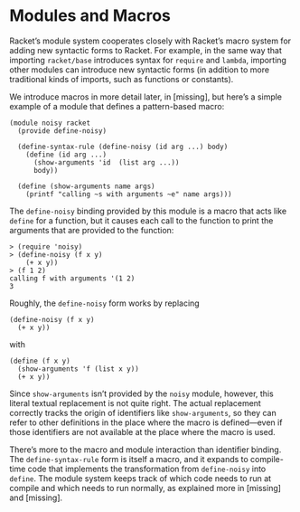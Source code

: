 # Modules and Macros

Racket’s module system cooperates closely with Racket’s macro system for
adding new syntactic forms to Racket. For example, in the same way that
importing `racket/base` introduces syntax for `require` and `lambda`,
importing other modules can introduce new syntactic forms \(in addition
to more traditional kinds of imports, such as functions or constants\).

We introduce macros in more detail later, in \[missing\], but here’s a
simple example of a module that defines a pattern-based macro:

```racket
(module noisy racket                                   
  (provide define-noisy)                               
                                                       
  (define-syntax-rule (define-noisy (id arg ...) body) 
    (define (id arg ...)                               
      (show-arguments 'id  (list arg ...))             
      body))                                           
                                                       
  (define (show-arguments name args)                   
    (printf "calling ~s with arguments ~e" name args)))
```

The `define-noisy` binding provided by this module is a macro that acts
like `define` for a function, but it causes each call to the function to
print the arguments that are provided to the function:

```racket
> (require 'noisy)             
> (define-noisy (f x y)        
    (+ x y))                   
> (f 1 2)                      
calling f with arguments '(1 2)
3                              
```

Roughly, the `define-noisy` form works by replacing

```racket
(define-noisy (f x y)
  (+ x y))           
```

with

```racket
(define (f x y)                 
  (show-arguments 'f (list x y))
  (+ x y))                      
```

Since `show-arguments` isn’t provided by the `noisy` module, however,
this literal textual replacement is not quite right. The actual
replacement correctly tracks the origin of identifiers like
`show-arguments`, so they can refer to other definitions in the place
where the macro is defined—even if those identifiers are not available
at the place where the macro is used.

There’s more to the macro and module interaction than identifier
binding. The `define-syntax-rule` form is itself a macro, and it expands
to compile-time code that implements the transformation from
`define-noisy` into `define`. The module system keeps track of which
code needs to run at compile and which needs to run normally, as
explained more in \[missing\] and \[missing\].
